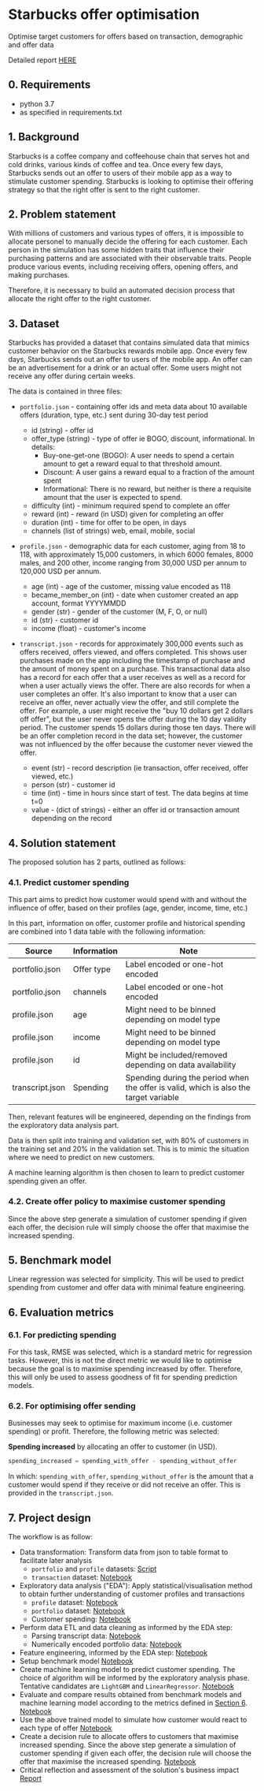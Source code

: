 # Starbucks offer optimisation

Optimise target customers for offers based on transaction, demographic and offer data

Detailed report [HERE](outputs/project%20report.pdf)

## 0. Requirements

- python 3.7
- as specified in requirements.txt

## 1. Background

Starbucks is a coffee company and coffeehouse chain that serves hot and cold drinks, various kinds of coffee and tea. Once every few days, Starbucks sends out an offer to users of their mobile app as a way to stimulate customer spending. Starbucks is looking to optimise their offering strategy so that the right offer is sent to the right customer.

## 2. Problem statement

With millions of customers and various types of offers, it is impossible to allocate personel to manually decide the offering for each customer. Each person in the simulation has some hidden traits that influence their purchasing patterns and are associated with their observable traits. People produce various events, including receiving offers, opening offers, and making purchases.

Therefore, it is necessary to build an automated decision process that allocate the right offer to the right customer.

## 3. Dataset

Starbucks has provided a dataset that contains simulated data that mimics customer behavior on the Starbucks rewards mobile app. Once every few days, Starbucks sends out an offer to users of the mobile app. An offer can be an advertisement for a drink or an actual offer. Some users might not receive any offer during certain weeks.

The data is contained in three files:

- `portfolio.json` - containing offer ids and meta data about 10 available offers (duration, type, etc.) sent during 30-day test period
  - id (string) - offer id
  - offer_type (string) - type of offer ie BOGO, discount, informational. In details:
    - Buy-one-get-one (BOGO): A user needs to spend a certain amount to get a reward equal to that threshold amount.
    - Discount: A user gains a reward equal to a fraction of the amount spent
    - Informational: There is no reward, but neither is there a requisite amount that the user is expected to spend.
  - difficulty (int) - minimum required spend to complete an offer
  - reward (int) - reward (in USD) given for completing an offer
  - duration (int) - time for offer to be open, in days
  - channels (list of strings) web, email, mobile, social

- `profile.json` - demographic data for each customer, aging from 18 to 118, with approximately 15,000 customers, in which 6000 females, 8000 males, and 200 other, income ranging from 30,000 USD per annum to 120,000 USD per annum.
  - age (int) - age of the customer, missing value encoded as 118
  - became_member_on (int) - date when customer created an app account, format YYYYMMDD
  - gender (str) - gender of the customer (M, F, O, or null)
  - id (str) - customer id
  - income (float) - customer's income

- `transcript.json` - records for approximately 300,000 events such as offers received, offers viewed, and offers completed. This shows user purchases made on the app including the timestamp of purchase and the amount of money spent on a purchase. This transactional data also has a record for each offer that a user receives as well as a record for when a user actually views the offer. There are also records for when a user completes an offer. It's also important to know that a user can receive an offer, never actually view the offer, and still complete the offer. For example, a user might receive the "buy 10 dollars get 2 dollars off offer", but the user never opens the offer during the 10 day validity period. The customer spends 15 dollars during those ten days. There will be an offer completion record in the data set; however, the customer was not influenced by the offer because the customer never viewed the offer.
  - event (str) - record description (ie transaction, offer received, offer viewed, etc.)
  - person (str) - customer id
  - time (int) - time in hours since start of test. The data begins at time t=0
  - value - (dict of strings) - either an offer id or transaction amount depending on the record

## 4. Solution statement

The proposed solution has 2 parts, outlined as follows:

### 4.1. Predict customer spending

This part aims to predict how customer would spend with and without the influence of offer, based on their profiles (age, gender, income, time, etc.)

In this part, information on offer, customer profile and historical spending are combined into 1 data table with the following information:

| Source          | Information | Note                                                                                  |
| --------------- | ----------- | ------------------------------------------------------------------------------------- |
| portfolio.json  | Offer type  | Label encoded or one-hot encoded                                                      |
| portfolio.json  | channels    | Label encoded or one-hot encoded                                                      |
| profile.json    | age         | Might need to be binned depending on model type                                       |
| profile.json    | income      | Might need to be binned depending on model type                                       |
| profile.json    | id          | Might be included/removed depending on data availability                              |
| transcript.json | Spending    | Spending during the period when the offer is valid, which is also the target variable |

Then, relevant features will be engineered, depending on the findings from the exploratory data analysis part.

Data is then split into training and validation set, with 80% of customers in the training set and 20% in the validation set. This is to mimic the situation where we need to predict on new customers.

A machine learning algorithm is then chosen to learn to predict customer spending given an offer.

### 4.2. Create offer policy to maximise customer spending

Since the above step generate a simulation of customer spending if given each offer, the decision rule will simply choose the offer that maximise the increased spending.

## 5. Benchmark model

Linear regression was selected for simplicity. This will be used to predict spending from customer and offer data with minimal feature engineering.

## 6. Evaluation metrics

### 6.1. For predicting spending

For this task, RMSE was selected, which is a standard metric for regression tasks. However, this is not the direct metric we would like to optimise because the goal is to maximise spending increased by offer. Therefore, this will only be used to assess goodness of fit for spending prediction models.

### 6.2. For optimising offer sending

Businesses may seek to optimise for maximum income (i.e. customer spending) or profit. Therefore, the following metric was selected:

**Spending increased** by allocating an offer to customer (in USD).

```python
spending_increased = spending_with_offer - spending_without_offer
```

In which: `spending_with_offer`, `spending_without_offer` is the amount that a customer would spend if they receive or did not receive an offer. This is provided in the `transcript.json`.

## 7. Project design

The workflow is as follow:

- Data transformation: Transform data from json to table format to facilitate later analysis
  - `portfolio` and `profile` datasets: [Script](src/etl/portfolio_and_profile_to_csv.py)
  - `transaction` dataset: [Notebook](src/etl/transaction_to_csv.ipynb)
- Exploratory data analysis ("EDA"): Apply statistical/visualisation method to obtain further understanding of customer profiles and transactions
  - `profile` dataset: [Notebook](src/eda/analyse_profiles.ipynb)
  - `portfolio` dataset: [Notebook](src/eda/analyse_portfolio.ipynb)
  - Customer spending: [Notebook](src/eda/analyse_spendings.ipynb)
- Perform data ETL and data cleaning as informed by the EDA step:
  - Parsing transcript data: [Notebook](src/etl/parse_transcript.ipynb)
  - Numerically encoded portfolio data: [Notebook](src/etl/process_portfolio.ipynb)
- Feature engineering, informed by the EDA step: [Notebook](src/features/feature_engineering.ipynb)
- Setup benchmark model [Notebook](src/models/modelling.ipynb)
- Create machine learning model to predict customer spending. The choice of algorithm will be informed by the exploratory analysis phase. Tentative candidates are `LightGBM` and `LinearRegressor`. [Notebook](src/models/modelling.ipynb)
- Evaluate and compare results obtained from benchmark models and machine learning model according to the metrics defined in [Section 6](#6-evaluation-metrics). [Notebook](src/models/modelling.ipynb)
- Use the above trained model to simulate how customer would react to each type of offer [Notebook](src/models/simulate_spending.ipynb)
- Create a decision rule to allocate offers to customers that maximise increased spending. Since the above step generate a simulation of customer spending if given each offer, the decision rule will choose the offer that maximise the increased spending. [Notebook](src/models/simulate_spending.ipynb)
- Critical reflection and assessment of the solution's business impact [Report](outputs/project%20report.pdf)
